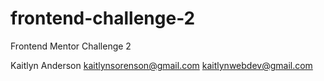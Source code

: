 # frontend-challenge-2

Frontend Mentor Challenge 2

Kaitlyn Anderson
kaitlynsorenson@gmail.com
kaitlynwebdev@gmail.com
